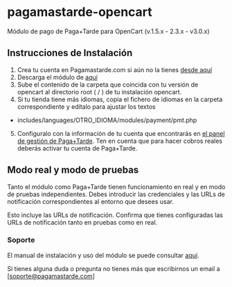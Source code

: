 pagamastarde-opencart
=====================

Módulo de pago de Paga+Tarde para OpenCart (v.1.5.x - 2.3.x - v3.0.x)

## Instrucciones de Instalación

1. Crea tu cuenta en Pagamastarde.com si aún no la tienes [desde aquí](https://bo.pagamastarde.com)
2. Descarga el módulo de [aquí](https://github.com/pagantis-team/pagamastarde-opencart/releases/)
3. Sube el contenido de la carpeta que coincida con tu versión de opencart al directorio root ( / ) de tu instalación opencart.
4. Si tu tienda tiene más idiomas, copia el fichero de idiomas en la carpeta correspondiente y edítalo para ajustar los textos
  - includes/languages/OTRO_IDIOMA/modules/payment/pmt.php
5. Configuralo con la información de tu cuenta que encontrarás en [el panel de gestión de Paga+Tarde](https://bo.pagamastarde.com/shop). Ten en cuenta que para hacer cobros reales deberás activar tu cuenta de Paga+Tarde.

## Modo real y modo de pruebas

Tanto el módulo como Paga+Tarde tienen funcionamiento en real y en modo de pruebas independientes. Debes introducir las credenciales y las URLs de notificación correspondientes al entorno que desees usar.

Esto incluye las URLs de notificación. Confirma que tienes configuradas las URLs de notificación tanto en pruebas como en real.


### Soporte

El manual de instalación y uso del módulo se puede consultar [aquí](https://github.com/pagantis/pagamastarde-opencart/raw/master/Guide.pdf).

Si tienes alguna duda o pregunta no tienes más que escribirnos un email a [soporte@pagamastarde.com]
